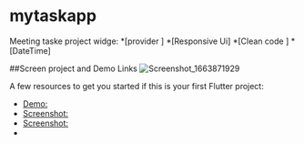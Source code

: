 # mytaskapp

Meeting taske project widge:
*[provider ]
*[Responsive Ui]
*[Clean code ]
*[DateTime]

##Screen project and Demo Links
![Screenshot_1663871929](https://user-images.githubusercontent.com/82417342/191838522-b1318d83-f10a-4838-9e53-e889a183ce4d.png)


A few resources to get you started if this is your first Flutter project:

- [Demo: ](https://drive.google.com/file/d/1jyHqLQkIABwLG5DjY0OKIXoPs8b3e4L6/view?usp=drivesdk)
- [Screenshot: ](https://drive.google.com/file/d/1C7b_rvYoDtip0AJRdE3gHkbVLUE5Yz6I/view?usp=drivesdk)
- [Screenshot: ](https://drive.google.com/file/d/1TTXhAHAFk9tRstlttxPHaYQIzxuwD6yF/view?usp=drivesdk)
- 

